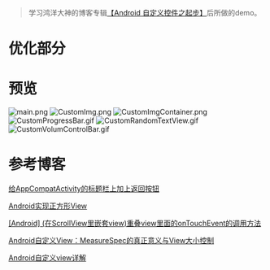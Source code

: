 > 学习鸿洋大神的博客专辑[【Android 自定义控件之起步】](http://blog.csdn.net/lmj623565791/article/category/2680591)后所做的demo。

# 优化部分


# 预览
![main.png](/preview/pic/main.png)
![CustomImg.png](/preview/pic/CustomImg.png)
![CustomImgContainer.png](/preview/pic/CustomImgContainer.png)
![CustomProgressBar.gif](/preview/gif/CustomProgressBar.gif)
![CustomRandomTextView.gif](/preview/gif/CustomRandomTextView.gif)
![CustomVolumControlBar.gif](/preview/gif/CustomVolumControlBar.gif)

# 参考博客

[给AppCompatActivity的标题栏上加上返回按钮](http://www.jianshu.com/p/3600b2178afa)

[Android实现正方形View](http://blog.csdn.net/qjay_dev/article/details/46852859)

[[Android] (在ScrollView里嵌套view)重叠view里面的onTouchEvent的调用方法](http://www.cnblogs.com/rossoneri/p/3994662.html)

[Android自定义View：MeasureSpec的真正意义与View大小控制](https://segmentfault.com/a/1190000007948959)

[Android自定义view详解](https://shaohui.me/2016/07/08/Android%E8%87%AA%E5%AE%9A%E4%B9%89view%E8%AF%A6%E8%A7%A3/)




